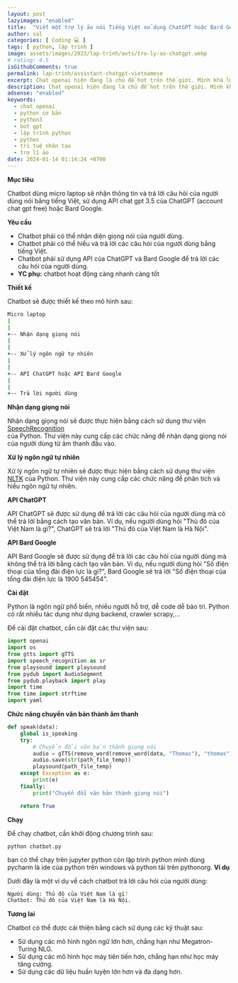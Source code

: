 ```yaml
---
layout: post
lazyimages: "enabled"
title:  "Viết một trợ lý ảo nói Tiếng Việt sử dụng ChatGPT hoặc Bard Google - Python"
author: sal
categories: [ Coding 💻 ]
tags: [ python, lập trình ]
image: assets/images/2023/lap-trinh/avts/tro-ly-ao-chatgpt.webp
# rating: 4.5
isGithubComments: true
permalink: lap-trinh/assistant-chatgpt-vietnamese
excerpt: Chat openai hiện đang là chủ đề hot trên thế giới. Mình khá lười bấm keyboard và đọc chữ, nên mình đã viết một đoạn code nhỏ lấy giọng nói của mình từ micro, và trả lời câu hỏi của mình sử dụng api của openai
description: Chat openai hiện đang là chủ đề hot trên thế giới. Mình khá lười bấm keyboard và đọc chữ, nên mình đã viết một đoạn code nhỏ lấy giọng nói của mình từ micro, và trả lời câu hỏi của mình sử dụng api của openai.
adsense: "enabled"
keywords:
  - chat openai
  - python cơ bản
  - python3
  - bot gpt
  - lập trình python
  - python
  - trí tuệ nhân tạo
  - trợ lí ảo
date: 2024-01-14 01:14:24 +0700
---
```


**Mục tiêu**

Chatbot dùng micro laptop sẽ nhận thông tin và trả lời câu hỏi của người dùng nói bằng tiếng Việt, sử dụng API chat gpt 3.5 của ChatGPT (account chat gpt free) hoặc Bard Google.

**Yêu cầu**

*   Chatbot phải có thể nhận diện giọng nói của người dùng.
*   Chatbot phải có thể hiểu và trả lời các câu hỏi của người dùng bằng tiếng Việt.
*   Chatbot phải sử dụng API của ChatGPT và Bard Google để trả lời các câu hỏi của người dùng.
*   **YC phụ:** chatbot hoạt động càng nhanh càng tốt

**Thiết kế**

Chatbot sẽ được thiết kế theo mô hình sau:

```bash
Micro laptop
|
|
+-- Nhận dạng giọng nói
|
|
+-- Xử lý ngôn ngữ tự nhiên
|
|
+-- API ChatGPT hoặc API Bard Google
|
|
+-- Trả lời người dùng

```

**Nhận dạng giọng nói**

<p>Nhận&nbsp;dạng&nbsp;giọng&nbsp;n&oacute;i&nbsp;sẽ&nbsp;được&nbsp;thực&nbsp;hiện&nbsp;bằng&nbsp;c&aacute;ch&nbsp;sử&nbsp;dụng&nbsp;thư&nbsp;viện <a href="https://pypi.org/project/SpeechRecognition">SpeechRecognition</a> của&nbsp;Python.&nbsp;Thư&nbsp;viện&nbsp;n&agrave;y&nbsp;cung&nbsp;cấp&nbsp;c&aacute;c&nbsp;chức&nbsp;năng&nbsp;để&nbsp;nhận&nbsp;dạng&nbsp;giọng&nbsp;n&oacute;i&nbsp;của&nbsp;người&nbsp;d&ugrave;ng&nbsp;từ&nbsp;&acirc;m&nbsp;thanh&nbsp;đầu&nbsp;v&agrave;o.</p>

**Xử lý ngôn ngữ tự nhiên**

Xử lý ngôn ngữ tự nhiên sẽ được thực hiện bằng cách sử dụng thư viện <a href="https://www.nltk.org">NLTK</a> của Python. Thư viện này cung cấp các chức năng để phân tích và hiểu ngôn ngữ tự nhiên.

**API ChatGPT**

API ChatGPT sẽ được sử dụng để trả lời các câu hỏi của người dùng mà có thể trả lời bằng cách tạo văn bản. Ví dụ, nếu người dùng hỏi "Thủ đô của Việt Nam là gì?", ChatGPT sẽ trả lời "Thủ đô của Việt Nam là Hà Nội".

**API Bard Google**

API Bard Google sẽ được sử dụng để trả lời các câu hỏi của người dùng mà không thể trả lời bằng cách tạo văn bản. Ví dụ, nếu người dùng hỏi "Số điện thoại của tổng đài điện lực là gì?", Bard Google sẽ trả lời "Số điện thoại của tổng đài điện lực là 1900 545454".

**Cài đặt**

Python là ngôn ngữ phổ biến, nhiều người hỗ trợ, dễ code dễ bảo trì. Python có rất nhiều tác dụng như dựng backend, crawler scrapy,...

Để cài đặt chatbot, cần cài đặt các thư viện sau:

```python
import openai
import os
from gtts import gTTS
import speech_recognition as sr
from playsound import playsound
from pydub import AudioSegment
from pydub.playback import play
import time
from time import strftime
import yaml

```
**Chức năng chuyển văn bản thành âm thanh**

```python
def speak(data):
    global is_speaking
    try:
        # Chuyển đổi văn bản thành giọng nói
        audio = gTTS(remove_word(remove_word(data, "Thomas"), "thomas"), lang='vi')
        audio.save(str(path_file_temp))
        playsound(path_file_temp)
    except Exception as e:
        print(e)
    finally:
        print("Chuyển đổi văn bản thành giọng nói")

    return True

```

**Chạy**

Để chạy chatbot, cần khởi động chương trình sau:

<script src="https://gist.github.com/NhamNgocTuanAnh/260ebc0e582d10224d8acc0ba5a0b01f.js"></script>

```console
python chatbot.py

```

bạn có thể chạy trên jupyter python còn lập trình python mình dùng pycharm là ide của python trên windows và python tải trên pythonorg.
**Ví dụ**

Dưới đây là một ví dụ về cách chatbot trả lời câu hỏi của người dùng:

```bash
Người dùng: Thủ đô của Việt Nam là gì?
Chatbot: Thủ đô của Việt Nam là Hà Nội.
```

**Tương lai**

Chatbot có thể được cải thiện bằng cách sử dụng các kỹ thuật sau:

*   Sử dụng các mô hình ngôn ngữ lớn hơn, chẳng hạn như Megatron-Turing NLG.
*   Sử dụng các mô hình học máy tiên tiến hơn, chẳng hạn như học máy tăng cường.
*   Sử dụng các dữ liệu huấn luyện lớn hơn và đa dạng hơn.





